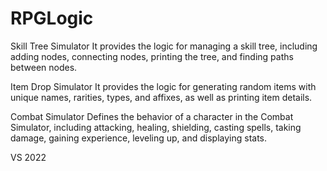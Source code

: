 # RPGLogic
Skill Tree Simulator
It provides the logic for managing a skill tree, including adding nodes, connecting nodes, printing the tree, and finding paths between nodes.

Item Drop Simulator
It provides the logic for generating random items with unique names, rarities, types, and affixes, as well as printing item details.

Combat Simulator
Defines the behavior of a character in the Combat Simulator, including attacking, healing, shielding, casting spells, taking damage, gaining experience, leveling up, and displaying stats.

VS 2022
